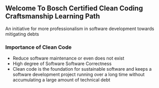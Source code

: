 


## Welcome To Bosch Certified Clean Coding Craftsmanship Learning Path

An initiative for more professionalism in software development towards mitigating debts

### Importance of Clean  Code

 - Reduce software maintenance or even does not exist
 - High degree of Software Software Correctness
 - Clean code is the foundation for sustainable software and keeps a software development project running over a long time without accumulating a large amount of technical debt

<!--stackedit_data:
eyJoaXN0b3J5IjpbLTEwNTg0NTU3NDcsLTExMDE2NDk5OTFdfQ
==
-->